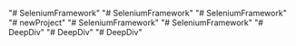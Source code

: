 "# SeleniumFramework" 
"# SeleniumFramework" 
"# SeleniumFramework" 
"# newProject" 
"# SeleniumFramework" 
"# SeleniumFramework" 
"# DeepDiv" 
"# DeepDiv" 
"# DeepDiv" 
